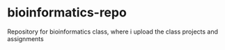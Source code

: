 # bioinformatics-repo
Repository for bioinformatics class, where i upload the class projects and assignments
